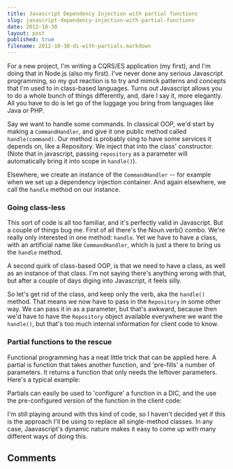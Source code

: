 ```yaml
---
title: Javascript Dependency Injection with partial functions
slug: javascript-dependency-injection-with-partial-functions
date: 2012-10-30
layout: post
published: true
filename: 2012-10-30-di-with-partials.markdown
---
```

<!-- *********************************************************************
**                                                                      **
** To add a comment, scroll to the bottom and use the comment template. **
** Then save the file and send me a pull request.                       **
**                                                                      **
***********************************************************************-->

For a new project, I'm writing a CQRS/ES application (my first), and I'm doing that in Node.js (also my first). I've never
done any serious Javascript programming, so my gut reaction is to try and mimck patterns and concepts that I'm used to in
class-based languages. Turns out Javascript allows you to do a whole bunch of things differently, and, dare I say it,
more elegantly. All you have to do is let go of the luggage you bring from languages like Java or PHP.

Say we want to handle some commands. In classical OOP, we'd start by making a `CommandHandler`, and give it one public method
called `handle(command)`. Our method is probably oing to have some services it depends on, like a Repository. We inject that
into the class' constructor. (Note that in javascript, passing `repository` as a parameter will automatically bring it into scope
in `handle()`).

Elsewhere, we create an instance of the `CommandHandler` -- for example when we set up a dependency injection container.
And again elsewhere, we call the `handle` method on our instance.

<script src="https://gist.github.com/3972442.js?file=class-based.js"></script>

### Going class-less

This sort of code is all too familiar, and it's perfectly valid in Javascript. But a couple of things bug me. First of
all there's the Noun.verb() combo. We're really only interested in one method: `handle`. Yet we have to have a class,
with an artificial name like `CommandHandler`, which is just a there to bring us the `handle` method.

A second quirk of class-based OOP, is that we need to have a class, as well as an instance of that class. I'm not saying there's
anything wrong with that, but after a couple of days diging into Javascript, it feels silly.

So let's get rid of the class, and keep only the verb, aka the `handle()` method. That means we now have to pass in the
`Repository` in some other way. We can pass it in as a parameter, but that's awkward, because then we'd have to have the
`Repository` object available everywhere we want the `handle()`, but that's too much internal information for client code to know.

### Partial functions to the rescue

Functional programming has a neat little trick that can be applied here. A partial is function that takes another function,
and 'pre-fills' a number of parameters. It returns a function that only needs the leftover parameters. Here's a typical
example:

<script src="https://gist.github.com/3972442.js?file=partial-example.js"></script>

Partials can easily be used to 'configure' a function in a DIC, and the use the pre-configured version of the function in the client code:

<script src="https://gist.github.com/3972442.js?file=function-based.js"></script>

I'm still playing around with this kind of code, so I haven't decided yet if this is the approach I'll be using to replace
all single-method classes. In any case, Jaavascript's dynamic nature makes it easy to come up with many different ways of
doing this.

## Comments

<!-- To add a comment, copy this template:

### YOUR NAME - YYY/MM/DD
YOUR COMMENT TEXT HERE....

-->